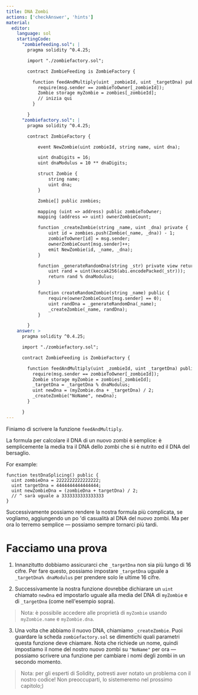 ```yaml
---
title: DNA Zombi
actions: ['checkAnswer', 'hints']
material:
  editor:
    language: sol
    startingCode:
      "zombiefeeding.sol": |
        pragma solidity ^0.4.25;

        import "./zombiefactory.sol";

        contract ZombieFeeding is ZombieFactory {

          function feedAndMultiply(uint _zombieId, uint _targetDna) public {
            require(msg.sender == zombieToOwner[_zombieId]);
            Zombie storage myZombie = zombies[_zombieId];
            // inizia qui
          }

        }
      "zombiefactory.sol": |
        pragma solidity ^0.4.25;

        contract ZombieFactory {

            event NewZombie(uint zombieId, string name, uint dna);

            uint dnaDigits = 16;
            uint dnaModulus = 10 ** dnaDigits;

            struct Zombie {
                string name;
                uint dna;
            }

            Zombie[] public zombies;

            mapping (uint => address) public zombieToOwner;
            mapping (address => uint) ownerZombieCount;

            function _createZombie(string _name, uint _dna) private {
                uint id = zombies.push(Zombie(_name, _dna)) - 1;
                zombieToOwner[id] = msg.sender;
                ownerZombieCount[msg.sender]++;
                emit NewZombie(id, _name, _dna);
            }

            function _generateRandomDna(string _str) private view returns (uint) {
                uint rand = uint(keccak256(abi.encodePacked(_str)));
                return rand % dnaModulus;
            }

            function createRandomZombie(string _name) public {
                require(ownerZombieCount[msg.sender] == 0);
                uint randDna = _generateRandomDna(_name);
                _createZombie(_name, randDna);
            }

        }
    answer: >
      pragma solidity ^0.4.25;

      import "./zombiefactory.sol";

      contract ZombieFeeding is ZombieFactory {

        function feedAndMultiply(uint _zombieId, uint _targetDna) public {
          require(msg.sender == zombieToOwner[_zombieId]);
          Zombie storage myZombie = zombies[_zombieId];
          _targetDna = _targetDna % dnaModulus;
          uint newDna = (myZombie.dna + _targetDna) / 2;
          _createZombie("NoName", newDna);
        }

      }
---
```


Finiamo di scrivere la funzione `feedAndMultiply`.

La formula per calcolare il DNA di un nuovo zombi è semplice: è semplicemente la media tra il DNA dello zombi che si è nutrito ed il DNA del bersaglio. 

For example:

```
function testDnaSplicing() public {
  uint zombieDna = 2222222222222222;
  uint targetDna = 4444444444444444;
  uint newZombieDna = (zombieDna + targetDna) / 2;
  // ^ sarà uguale a 3333333333333333
}
```

Successivamente possiamo rendere la nostra formula più complicata, se vogliamo, aggiungendo un po 'di casualità al DNA del nuovo zombi. Ma per ora lo terremo semplice — possiamo sempre tornarci più tardi.

# Facciamo una prova

1. Innanzitutto dobbiamo assicurarci che `_targetDna` non sia più lungo di 16 cifre. Per fare questo, possiamo impostare `_targetDna` uguale a `_targetDna% dnaModulus` per prendere solo le ultime 16 cifre.

2. Successivamente la nostra funzione dovrebbe dichiarare un `uint` chiamato `newDna` ed impostarlo uguale alla media del DNA di `myZombie` e di `_targetDna` (come nell'esempio sopra).

> Nota: è possibile accedere alle proprietà di `myZombie` usando `myZombie.name` e `myZombie.dna`.

3. Una volta che abbiamo il nuovo DNA, chiamiamo `_createZombie`. Puoi guardare la scheda `zombiefactory.sol` se dimentichi quali parametri questa funzione deve chiamare. Nota che richiede un nome, quindi impostiamo il nome del nostro nuovo zombi su `"NoName"` per ora — possiamo scrivere una funzione per cambiare i nomi degli zombi in un secondo momento.

> Nota: per gli esperti di Solidity, potresti aver notato un problema con il nostro codice! Non preoccuparti, lo sistemeremo nel prossimo capitolo;)
